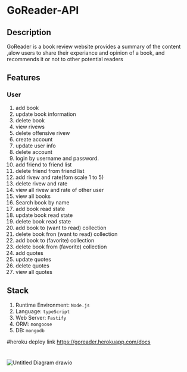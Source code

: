 # GoReader-API

## Description

GoReader is a book review website provides a summary of the content ,alow users to share their experiance and opinion of a book, and recommends it or not to other potential readers


## Features

### User


1. add book
2. update book information
3. delete book
4. view rivews
5. delete offensive rivew
6. create account
7. update user info
8. delete account
9. login by username and password.
10. add friend to friend list 
11. delete friend from friend list 
12. add rivew and rate(fom scale 1 to 5) 
13. delete rivew and rate 
14. view all rivew and rate of other user
15. view all books
16. Search book by name 
17. add book read state
18. update book read state
19. delete book read state
20. add book to (want to read) collection 
21. delete  book fron (want to read) collection 
22. add book to (favorite) collection 
23. delete book from (favorite) collection 
24. add quotes
25. update quotes
26. delete quotes
27. view all quotes




## Stack
1. Runtime Environment: `Node.js`
2. Language: `typeScript`
3. Web Server: `Fastify`
4. ORM: `mongoose`
5. DB: `mongodb`

#heroku deploy link
https://goreader.herokuapp.com/docs


#
   ![Untitled Diagram drawio](https://user-images.githubusercontent.com/106754794/177561401-3d42dfa4-501b-4162-b206-c1d907649bf3.png)




